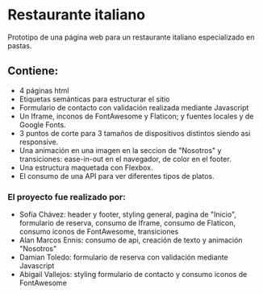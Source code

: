 # Restaurante italiano

Prototipo de una página web para un restaurante italiano especializado en pastas.

## Contiene:

- 4 páginas html
- Etiquetas semánticas para estructurar el sitio
- Formulario de contacto con validación realizada mediante Javascript
- Un Iframe, inconos de FontAwesome y Flaticon; y fuentes locales y de Google Fonts.
- 3 puntos de corte para 3 tamaños de dispositivos distintos siendo asi responsive.
- Una animación en una imagen en la seccion de "Nosotros" y transiciones: ease-in-out en el navegador, de color en el footer.
- Una estructura maquetada con Flexbox.
- El consumo de una API para ver diferentes tipos de platos.


### El proyecto fue realizado por:

- Sofía Chávez: header y footer, styling general, pagina de "Inicio", formulario de reserva, consumo de Iframe, consumo de Flaticon, consumo iconos de FontAwesome, transiciones
- Alan Marcos Ennis: consumo de api, creación de texto y animación "Nosotros"
- Damian Toledo: formulario de reserva con validación mediante Javascript
- Abigail Vallejos: styling formulario de contacto y consumo iconos de FontAwesome
